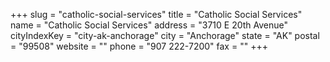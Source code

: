 +++
slug = "catholic-social-services"
title = "Catholic Social Services"
name = "Catholic Social Services"
address = "3710 E 20th Avenue"
cityIndexKey = "city-ak-anchorage"
city = "Anchorage"
state = "AK"
postal = "99508"
website = ""
phone = "907 222-7200"
fax = ""
+++
